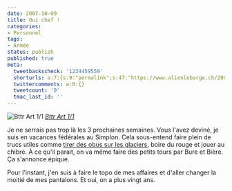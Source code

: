 ```yaml
---
date: 2007-10-09
title: Oui chef !
categories:
- Personnel
tags:
- Armée
status: publish
published: true
meta:
  tweetbackscheck: '1234459559'
  shorturls: a:7:{s:9:"permalink";s:47:"https://www.alienlebarge.ch/2007/10/09/oui-chef/";s:7:"tinyurl";s:25:"https://tinyurl.com/akasa6";s:4:"isgd";s:17:"https://is.gd/iBz8";s:5:"bitly";s:20:"https://bit.ly/192yIo";s:5:"snipr";s:22:"https://snipr.com/bepd0";s:5:"snurl";s:22:"https://snurl.com/bepd0";s:7:"snipurl";s:24:"https://snipurl.com/bepd0";}
  twittercomments: a:0:{}
  tweetcount: '0'
  tmac_last_id: ''
---
```

 <img src="https://farm3.static.flickr.com/2260/1525706023_fe6a68cfc9.jpg" alt="Bttr Art 1/1" />
<em><a href="https://www.flickr.com/photos/alienlebarge/1525706023/" title="photo sharing">Bttr Art 1/1</a></em>

Je ne serrais pas trop là les 3 prochaines semaines. Vous l'avez deviné, je suis en vacances fédérales au Simplon. Cela sous-entend faire plein de trucs utiles comme <a href="https://youtube.com/watch?v=ESCgtg0YCW8" title="Des M109 qui tirent des obus sur les glaciers">tirer des obus sur les glaciers</a>, boire du rouge et jouer au chibre. À ce qu'il parait, on va même faire des petits tours par Bure et Bière. Ça s'annonce épique.

Pour l'instant, j'en suis à faire le topo de mes affaires et d'aller changer la moitié de mes pantalons. Et oui, on a plus vingt ans.
